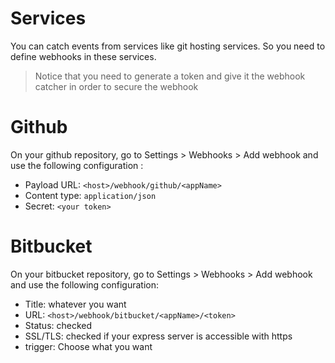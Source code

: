 # Services

You can catch events from services like git hosting services. So you need to define
webhooks in these services.

> Notice that you need to generate a token and give it the webhook catcher in order to secure the webhook

# Github

On your github repository, go to Settings > Webhooks > Add webhook and use the following configuration :

* Payload URL: `<host>/webhook/github/<appName>`
* Content type: `application/json`
* Secret: `<your token>`

# Bitbucket

On your bitbucket repository, go to Settings > Webhooks > Add webhook and use the following configuration:

* Title: whatever you want
* URL: `<host>/webhook/bitbucket/<appName>/<token>`
* Status: checked
* SSL/TLS: checked if your express server is accessible with https
* trigger: Choose what you want
